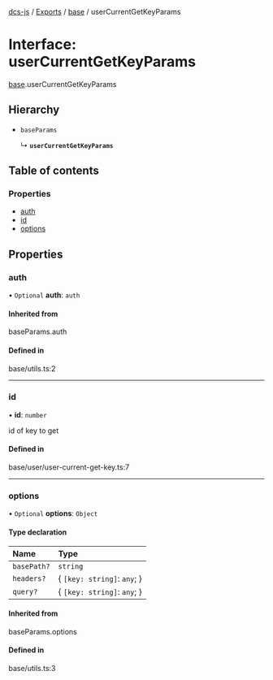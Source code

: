 [dcs-js](../README.md) / [Exports](../modules.md) / [base](../modules/base.md) / userCurrentGetKeyParams

# Interface: userCurrentGetKeyParams

[base](../modules/base.md).userCurrentGetKeyParams

## Hierarchy

- `baseParams`

  ↳ **`userCurrentGetKeyParams`**

## Table of contents

### Properties

- [auth](base.userCurrentGetKeyParams.md#auth)
- [id](base.userCurrentGetKeyParams.md#id)
- [options](base.userCurrentGetKeyParams.md#options)

## Properties

### <a id="auth" name="auth"></a> auth

• `Optional` **auth**: `auth`

#### Inherited from

baseParams.auth

#### Defined in

base/utils.ts:2

___

### <a id="id" name="id"></a> id

• **id**: `number`

id of key to get

#### Defined in

base/user/user-current-get-key.ts:7

___

### <a id="options" name="options"></a> options

• `Optional` **options**: `Object`

#### Type declaration

| Name | Type |
| :------ | :------ |
| `basePath?` | `string` |
| `headers?` | { `[key: string]`: `any`;  } |
| `query?` | { `[key: string]`: `any`;  } |

#### Inherited from

baseParams.options

#### Defined in

base/utils.ts:3
